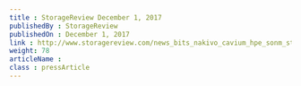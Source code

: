 ```yaml
---
title : StorageReview December 1, 2017
publishedBy : StorageReview
publishedOn : December 1, 2017
link : http://www.storagereview.com/news_bits_nakivo_cavium_hpe_sonm_storj_cloudpassage_storone_qnap_more
weight: 78
articleName : 
class : pressArticle
---
```

